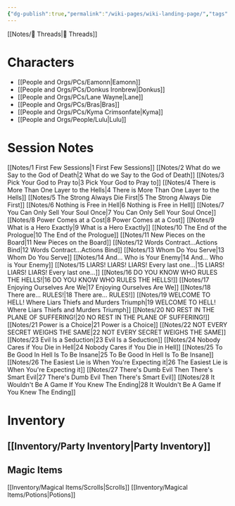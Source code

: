 ```yaml
---
{"dg-publish":true,"permalink":"/wiki-pages/wiki-landing-page/","tags":["gardenEntry"]}
---
```


[[Notes/🧵 Threads\|🧵 Threads]]
# Characters 
- [[People and Orgs/PCs/Eamonn\|Eamonn]]
- [[People and Orgs/PCs/Donkus Ironbrew\|Donkus]]
- [[People and Orgs/PCs/Lane Wayne\|Lane]]
- [[People and Orgs/PCs/Bras\|Bras]]
- [[People and Orgs/PCs/Kyma Crimsonfate\|Kyma]]
- [[People and Orgs/People/Lulu\|Lulu]]
# Session Notes
[[Notes/1 First Few Sessions\|1 First Few Sessions]]
[[Notes/2 What do we Say to the God of Death\|2 What do we Say to the God of Death]]
[[Notes/3 Pick Your God to Pray to\|3 Pick Your God to Pray to]]
[[Notes/4 There is More Than One Layer to the Hells\|4 There is More Than One Layer to the Hells]]
[[Notes/5 The Strong Always Die First\|5 The Strong Always Die First]]
[[Notes/6 Nothing is Free in Hell\|6 Nothing is Free in Hell]]
[[Notes/7 You Can Only Sell Your Soul Once\|7 You Can Only Sell Your Soul Once]]
[[Notes/8 Power Comes at a Cost\|8 Power Comes at a Cost]]
[[Notes/9 What is a Hero Exactly\|9 What is a Hero Exactly]]
[[Notes/10 The End of the Prologue\|10 The End of the Prologue]]
[[Notes/11 New Pieces on the Board\|11 New Pieces on the Board]]
[[Notes/12 Words Contract...Actions Bind\|12 Words Contract...Actions Bind]]
[[Notes/13 Whom Do You Serve\|13 Whom Do You Serve]]
[[Notes/14 And... Who is Your Enemy\|14 And... Who is Your Enemy]]
[[Notes/15 LIARS! LIARS! LIARS! Every last one...\|15 LIARS! LIARS! LIARS! Every last one...]]
[[Notes/16 DO YOU KNOW WHO RULES THE HELLS!\|16 DO YOU KNOW WHO RULES THE HELLS!]]
[[Notes/17 Enjoying Ourselves Are We\|17 Enjoying Ourselves Are We]]
[[Notes/18 There are... RULES!\|18 There are... RULES!]]
[[Notes/19 WELCOME TO HELL! Where Liars Thiefs and Murders Triumph\|19 WELCOME TO HELL! Where Liars Thiefs and Murders Triumph]]
[[Notes/20 NO REST IN THE PLANE OF SUFFERING!\|20 NO REST IN THE PLANE OF SUFFERING!]]
[[Notes/21 Power is a Choice\|21 Power is a Choice]]
[[Notes/22 NOT EVERY SECRET WEIGHS THE SAME\|22 NOT EVERY SECRET WEIGHS THE SAME]]
[[Notes/23 Evil Is a Seduction\|23 Evil Is a Seduction]]
[[Notes/24 Nobody Cares if You Die in Hell\|24 Nobody Cares if You Die in Hell]]
[[Notes/25 To Be Good In Hell Is To Be Insane\|25 To Be Good In Hell Is To Be Insane]]
[[Notes/26 The Easiest Lie is When You're Expecting it\|26 The Easiest Lie is When You're Expecting it]]
[[Notes/27 There's Dumb Evil Then There's Smart Evil\|27 There's Dumb Evil Then There's Smart Evil]]
[[Notes/28 It Wouldn't Be A Game If You Knew The Ending\|28 It Wouldn't Be A Game If You Knew The Ending]]

# Inventory
## [[Inventory/Party Inventory\|Party Inventory]]

## Magic Items
[[Inventory/Magical Items/Scrolls\|Scrolls]]
[[Inventory/Magical Items/Potions\|Potions]]


